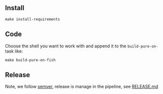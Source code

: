 ## Install

```
make install-requirements
```

## Code

Choose the shell you want to work with and append it to the `build-pure-on-` task like:

```
make build-pure-on-fish
```

## Release

Note, we follow [semver](https://semver.org/), release is manage in the pipeline, see [RELEASE.md](./RELEASE.md)

